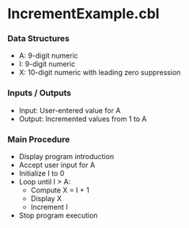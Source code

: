 # IncrementExample.cbl

### Data Structures
- A: 9-digit numeric
- I: 9-digit numeric
- X: 10-digit numeric with leading zero suppression

### Inputs / Outputs
- Input: User-entered value for A
- Output: Incremented values from 1 to A

### Main Procedure
- Display program introduction
- Accept user input for A
- Initialize I to 0
- Loop until I > A:
  - Compute X = I + 1
  - Display X
  - Increment I
- Stop program execution

